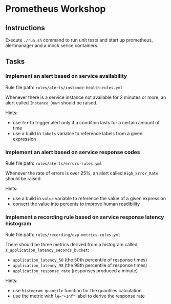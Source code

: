 # Prometheus Workshop


## Instructions

Execute `./run.sh` command to run unit tests and start up prometheus,
alertmanager and a mock serice containers.


## Tasks

### Implement an alert based on service availability

Rule file path: `rules/alerts/instance-health-rules.yml`

Whenever there is a service instance not available for 2 minutes or more, 
an alert called `Instance_Down` should be raised.

Hints:
* use `for` to trigger alert only if a condition lasts for a certain amount of time
* use a build in `labels` variable to reference labels from a given expression


### Implement an alert based on service response codes

Rule file path: `rules/alerts/errors-rules.yml`

Whenever the rate of errors is over 25%, an alert called `High_Error_Rate`
should be raised.

Hints:
* use a build in `value` variable to reference the value of a given expression
* convert the value into percents to improve human readibility


### Implement a recording rule based on service response latency histogram

Rule file path: `rules/recording/ovp-metrics-rules.yml`

There should be three metrics derived from a histogram called 
`z_application_latency_seconds_bucket`:
* `application_latency_50` (the 50th percentile of response times)
* `application_latency_98` (the 98th percentile of response times)
* `application_response_rate` (responses produced a minute)

Hints:
* use `histogram_quantile` function for the quantiles calculation
* use the metric with `le="+Inf"` label to derive the response rate
